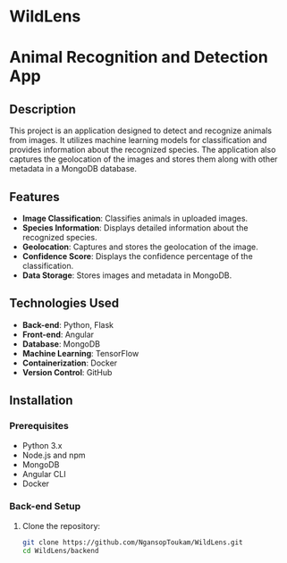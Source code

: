 # WildLens
# Animal Recognition and Detection App

## Description
This project is an application designed to detect and recognize animals from images. It utilizes machine learning models for classification and provides information about the recognized species. The application also captures the geolocation of the images and stores them along with other metadata in a MongoDB database.

## Features
- **Image Classification**: Classifies animals in uploaded images.
- **Species Information**: Displays detailed information about the recognized species.
- **Geolocation**: Captures and stores the geolocation of the image.
- **Confidence Score**: Displays the confidence percentage of the classification.
- **Data Storage**: Stores images and metadata in MongoDB.

## Technologies Used
- **Back-end**: Python, Flask
- **Front-end**: Angular
- **Database**: MongoDB
- **Machine Learning**: TensorFlow
- **Containerization**: Docker
- **Version Control**: GitHub

## Installation

### Prerequisites
- Python 3.x
- Node.js and npm
- MongoDB
- Angular CLI
- Docker

### Back-end Setup
1. Clone the repository:
   ```bash
   git clone https://github.com/NgansopToukam/WildLens.git
   cd WildLens/backend
